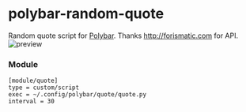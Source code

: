 # polybar-random-quote
Random quote script for [Polybar](https://github.com/jaagr/polybar). Thanks http://forismatic.com for API.
![preview](https://github.com/soapmangoesdown/polybar-random-quote/raw/master/preview.png)

### Module
```
[module/quote]
type = custom/script
exec = ~/.config/polybar/quote/quote.py
interval = 30
```

